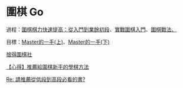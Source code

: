 # 圍棋 Go

過程：[圍棋棋力快速提高：從入門到業餘初段](http://www.books.com.tw/products/0010681789)、[實戰圍棋入門](http://www.books.com.tw/products/0010314492)、[圍棋戰法、](http://www.books.com.tw/products/0010096935)

目標：[Master的一手\(上\)](http://www.books.com.tw/products/0010747415)、[Master的一手\(下\)](http://www.books.com.tw/products/0010747418)



[捨得圍棋社](http://campus.club.tw/golife123?n=txtTyp&t=11)

[【心得】推薦給圍棋新手的學棋方法](https://forum.gamer.com.tw/Co.php?bsn=07286&sn=146)

[Re: 請推薦從低段到高段必看的書?](https://www.ptt.cc/bbs/GO/M.1243421840.A.170.html)

